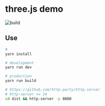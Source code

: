 # three.js demo

![build](https://github.com/freeshineit/threejs-demo/workflows/build/badge.svg)

## Use

```bash
#
yarn install

# development
yarn run dev

# production
yarn run build

# https://github.com/http-party/http-server
# http-server >= 14
cd dist && http-server -p 8080
```
